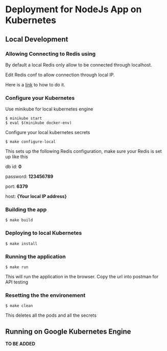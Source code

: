 # Deployment for NodeJs App on Kubernetes


## Local Development

### Allowing Connecting to Redis using

By default a local Redis only allow to be connected through localhost. 

Edit Redis conf to allow connection through local IP.
    
Here is a [link](https://www.digitalocean.com/community/questions/enable-remote-redis-connection) to how to do it.


### Configure your Kubernetes
    
Use minikube for local kubernetes engine

    $ minikube start
    $ eval $(minikube docker-env)
    
Configure your local kubernetes secrets

	$ make configure-local    
    
    
This sets up the following Redis configuration, make sure your Redis is set up like this

db id: **0**

password: **123456789**

port: **6379**

host: **{Your local IP address}**


### Building the app

	$ make build
    
### Deploying to local Kubernetes

	$ make install
	
### Running the application

	$ make run
	
This will run the application in the browser. Copy the url into postman for API testing
	
	
### Resetting the the environement

	$ make clean
	
This deletes all the pods and all the secrets
    
    
## Running on Google Kubernetes Engine

**TO BE ADDED**
 
